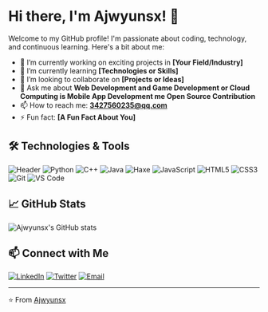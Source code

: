 
# Hi there, I'm Ajwyunsx! 👋

Welcome to my GitHub profile! I'm passionate about coding, technology, and continuous learning. Here's a bit about me:

- 🔭 I’m currently working on exciting projects in **[Your Field/Industry]**
- 🌱 I’m currently learning **[Technologies or Skills]**
- 👯 I’m looking to collaborate on **[Projects or Ideas]**
- 💬 Ask me about **Web Development and Game Development or Cloud Computing is Mobile App Development me Open Source Contribution**
- 📫 How to reach me: **3427560235@qq.com**
- ⚡ Fun fact: **[A Fun Fact About You]**

## 🛠️ Technologies & Tools
![Header](https://capsule-render.vercel.app/api?type=Waving&color=timeGradient&height=200&animation=fadeIn&section=header&text=Ajwyunsx&fontSize=70)
![Python](https://img.shields.io/badge/-Python-333333?style=flat&logo=python)
![C++](https://img.shields.io/badge/-C++-333333?style=flat&logo=c%2B%2B&logoColor=white)
![Java](https://img.shields.io/badge/-Java-333333?style=flat&logo=java&logoColor=white)
![Haxe](https://img.shields.io/badge/-Haxe-333333?style=flat&logo=haxe)
![JavaScript](https://img.shields.io/badge/-JavaScript-333333?style=flat&logo=javascript)
![HTML5](https://img.shields.io/badge/-HTML5-333333?style=flat&logo=html5)
![CSS3](https://img.shields.io/badge/-CSS3-333333?style=flat&logo=css3)
![Git](https://img.shields.io/badge/-Git-333333?style=flat&logo=git)
![VS Code](https://img.shields.io/badge/-VS%20Code-333333?style=flat&logo=visual-studio-code)

## 📈 GitHub Stats

![Ajwyunsx's GitHub stats](https://github-readme-stats.vercel.app/api?username=Ajwyunsx&show_icons=true&theme=radical)

## 📫 Connect with Me

[![LinkedIn](https://img.shields.io/badge/-LinkedIn-0077B5?style=flat&logo=linkedin&logoColor=white)](https://www.linkedin.com/in/yourprofile)
[![Twitter](https://img.shields.io/badge/-Twitter-1DA1F2?style=flat&logo=twitter&logoColor=white)](https://twitter.com/yourprofile)
[![Email](https://img.shields.io/badge/-Email-D14836?style=flat&logo=gmail&logoColor=white)](mailto:your.email@example.com)

---

⭐️ From [Ajwyunsx](https://github.com/Ajwyunsx)
